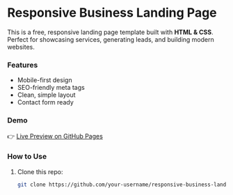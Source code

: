 # Responsive Business Landing Page

This is a free, responsive landing page template built with **HTML & CSS**.  
Perfect for showcasing services, generating leads, and building modern websites.

### Features
- Mobile-first design
- SEO-friendly meta tags
- Clean, simple layout
- Contact form ready

### Demo
👉 [Live Preview on GitHub Pages](#)

### How to Use
1. Clone this repo:
   ```bash
   git clone https://github.com/your-username/responsive-business-landing-page.git
